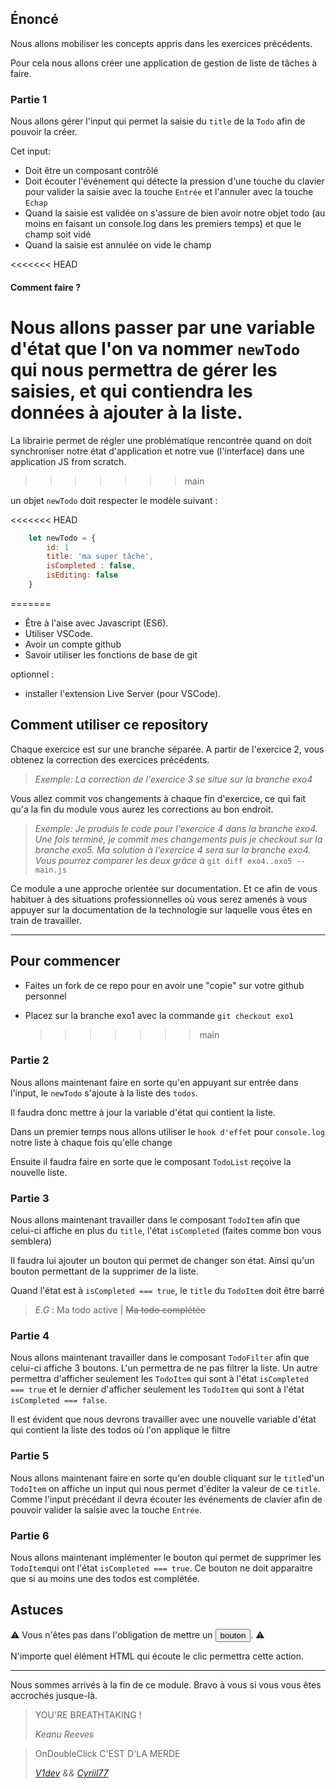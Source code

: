 ## Énoncé

Nous allons mobiliser les concepts appris dans les exercices précédents.

Pour cela nous allons créer une application de gestion de liste de tâches à faire.

### Partie 1

Nous allons gérer l'input qui permet la saisie du `title` de la `Todo` afin de pouvoir la créer.

Cet input:

- Doit être un composant contrôlé
- Doit écouter l'événement qui détecte la pression d'une touche du clavier pour valider la saisie avec la touche `Entrée` et l'annuler avec la touche `Echap`
- Quand la saisie est validée on s'assure de bien avoir notre objet todo (au moins en faisant un console.log dans les premiers temps) et que le champ soit vidé
- Quand la saisie est annulée on vide le champ

<<<<<<< HEAD

#### Comment faire ?

# Nous allons passer par une variable d'état que l'on va nommer `newTodo` qui nous permettra de gérer les saisies, et qui contiendra les données à ajouter à la liste.

La librairie permet de régler une problématique rencontrée quand on doit synchroniser notre état d'application et notre vue (l'interface) dans une application JS from scratch.

> > > > > > > main

un objet `newTodo` doit respecter le modèle suivant :

<<<<<<< HEAD

```javascript
    let newTodo = {
        id: 1
        title: 'ma super tâche',
        isCompleted : false,
        isEditing: false
    }
```

=======

- Être à l'aise avec Javascript (ES6).
- Utiliser VSCode.
- Avoir un compte github
- Savoir utiliser les fonctions de base de git

optionnel :

- installer l'extension Live Server (pour VSCode).

## Comment utiliser ce repository

Chaque exercice est sur une branche séparée.
A partir de l'exercice 2, vous obtenez la correction des exercices précédents.

> _Exemple: La correction de l'exercice 3 se situe sur la branche exo4_

Vous allez commit vos changements à chaque fin d'exercice, ce qui fait qu'a la fin du module vous aurez les corrections au bon endroit.

> _Exemple: Je produis le code pour l'exercice 4 dans la branche exo4. Une fois terminé, je commit mes changements puis je checkout sur la branche exo5. Ma solution à l'exercice 4 sera sur la branche exo4. Vous pourrez comparer les deux grâce à_ `git diff exo4..exo5 -- main.js`

Ce module a une approche orientée sur documentation. Et ce afin de vous habituer à des situations professionnelles où vous serez amenés à vous appuyer sur la documentation de la technologie sur laquelle vous êtes en train de travailler.

---

## Pour commencer

- Faites un fork de ce repo pour en avoir une "copie" sur votre github personnel

- Placez sur la branche exo1 avec la commande `git checkout exo1`
  > > > > > > > main

### Partie 2

Nous allons maintenant faire en sorte qu'en appuyant sur entrée dans l'input, le `newTodo` s'ajoute à la liste des `todos`.

Il faudra donc mettre à jour la variable d'état qui contient la liste.

Dans un premier temps nous allons utiliser le `hook d'effet` pour `console.log` notre liste à chaque fois qu'elle change

Ensuite il faudra faire en sorte que le composant `TodoList` reçoive la nouvelle liste.

### Partie 3

Nous allons maintenant travailler dans le composant `TodoItem` afin que celui-ci affiche en plus du `title`, l'état `isCompleted` (faites comme bon vous semblera)

Il faudra lui ajouter un bouton qui permet de changer son état. Ainsi qu'un bouton permettant de la supprimer de la liste.

Quand l'état est à `isCompleted === true`, le `title` du `TodoItem` doit être barré

> _E.G_ : Ma todo active | ~~Ma todo complétée~~

### Partie 4

Nous allons maintenant travailler dans le composant `TodoFilter` afin que celui-ci affiche 3 boutons.
L'un permettra de ne pas filtrer la liste. Un autre permettra d'afficher seulement les `TodoItem` qui sont à l'état `isCompleted === true` et le dernier d'afficher seulement les `TodoItem` qui sont à l'état `isCompleted === false`.

Il est évident que nous devrons travailler avec une nouvelle variable d'état qui contient la liste des todos où l'on applique le filtre

### Partie 5

Nous allons maintenant faire en sorte qu'en double cliquant sur le `title`d'un `TodoItem` on affiche un input qui nous permet d'éditer la valeur de ce `title`.
Comme l'input précédant il devra écouter les événements de clavier afin de pouvoir valider la saisie avec la touche `Entrée`.

### Partie 6

Nous allons maintenant implémenter le bouton qui permet de supprimer les `TodoItem`qui ont l'état `isCompleted === true`.
Ce bouton ne doit apparaitre que si au moins une des todos est complétée.

## Astuces

⚠️ Vous n'êtes pas dans l'obligation de mettre un <button>bouton</button>. ⚠️

N'importe quel élément HTML qui écoute le clic permettra cette action.

---

Nous sommes arrivés à la fin de ce module. Bravo à vous si vous vous êtes accrochés jusque-là.

> YOU'RE BREATHTAKING !
>
> <cite>Keanu Reeves</cite>

> OnDoubleClick C'EST D'LA MERDE
>
> <cite>[V1dev](https://github.com/Sata51) && [Cyriil77](https://>github.com/cyrilmarceau)</cite>
